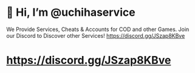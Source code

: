 # 👋 Hi, I’m @uchihaservice

We Provide Services, Cheats & Accounts for COD and other Games.
Join our Discord to Discover other Services! https://discord.gg/JSzap8KBve

# https://discord.gg/JSzap8KBve

